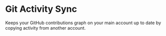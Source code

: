 # Git Activity Sync

Keeps your GitHub contributions graph on your main account up to date by copying activity from another account.
